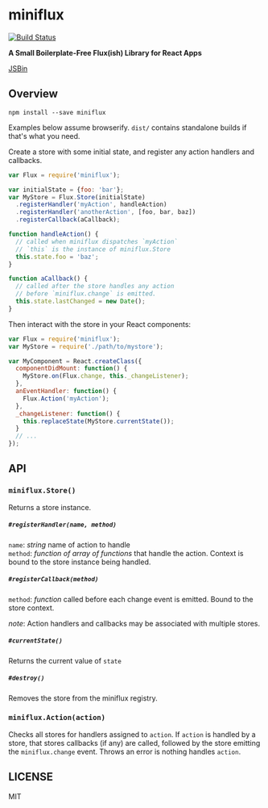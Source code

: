 miniflux
========

[![Build Status](https://travis-ci.org/dfrnswrth/miniflux.svg?branch=master)](https://travis-ci.org/dfrnswrth/miniflux)

**A Small Boilerplate-Free Flux(ish) Library for React Apps**

[JSBin](http://dfrnswrth.jsbin.com/gafaje)


Overview
--------

`npm install --save miniflux`

Examples below assume browserify. `dist/` contains standalone builds if that's what you need.

Create a store with some initial state, and register any action handlers and callbacks.

```js
var Flux = require('miniflux');

var initialState = {foo: 'bar'};
var MyStore = Flux.Store(initialState)
  .registerHandler('myAction', handleAction)
  .registerHandler('anotherAction', [foo, bar, baz])
  .registerCallback(aCallback);

function handleAction() {
  // called when miniflux dispatches `myAction`
  // `this` is the instance of miniflux.Store
  this.state.foo = 'baz';
}

function aCallback() {
  // called after the store handles any action
  // before `miniflux.change` is emitted.
  this.state.lastChanged = new Date();
}
```

Then interact with the store in your React components:

```js
var Flux = require('miniflux');
var MyStore = require('./path/to/mystore');

var MyComponent = React.createClass({
  componentDidMount: function() {
    MyStore.on(Flux.change, this._changeListener);
  },
  anEventHandler: function() {
    Flux.Action('myAction');
  },
  _changeListener: function() {
    this.replaceState(MyStore.currentState());
  }
  // ...
});
```

API
---

### `miniflux.Store()`
Returns a store instance.
##### `#registerHandler(name, method)`
`name`: *string* name of action to handle    
`method`: *function of array of functions* that handle the action. Context is bound to the store instance being handled.

##### `#registerCallback(method)`
`method`: *function* called before each change event is emitted. Bound to the store context.

*note*: Action handlers and callbacks may be associated with multiple stores.

##### `#currentState()`
Returns the current value of `state`

##### `#destroy()`
Removes the store from the miniflux registry.

### `miniflux.Action(action)`
Checks all stores for handlers assigned to `action`. If `action` is handled by a store, that stores callbacks (if any) are called, followed by the store emitting the `miniflux.change` event. Throws an error is nothing handles `action`.

LICENSE
-------
MIT
